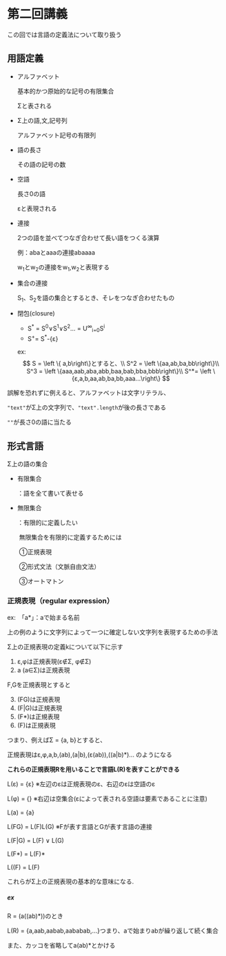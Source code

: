 # 第二回講義

この回では言語の定義法について取り扱う

## 用語定義

- アルファベット 

  基本的かつ原始的な記号の有限集合

  Σと表される

- Σ上の語,文,記号列

  アルファベット記号の有限列

- 語の長さ

  その語の記号の数

- 空語

  長さ0の語

  εと表現される

- 連接

  2つの語を並べてつなぎ合わせて長い語をつくる演算

  例：abaとaaaの連接abaaaa

  w<sub>1</sub>とw<sub>2</sub>の連接をw<sub>1</sub>,w<sub>2</sub>と表現する

- 集合の連接

  S<sub>1</sub>、S<sub>2</sub>を語の集合とするとき、そレをつなぎ合わせたもの

- 閉包(closure)

  - S<sup>*</sup> = S<sup>0</sup>∨S<sup>1</sup>∨S<sup>2</sup>... = U<sup>∞</sup><sub>i=0</sub>S<sup>i</sup>
  - S<sup>+</sup>= S<sup>*</sup>-{ε}

  ex:
  $$
  S = \left \{ a,b\right\}とすると、\\
  S^2 = \left \{aa,ab,ba,bb\right\}\\
  S^3 = \left \{aaa,aab,aba,abb,baa,bab,bba,bbb\right\}\\
  S^*= \left \{ε,a,b,aa,ab,ba,bb,aaa...\right\}
  $$
  



誤解を恐れずに例えると、アルファベットは文字リテラル、

`"text"`がΣ上の文字列で、`"text".length`が後の長さである

`""`が長さ0の語に当たる

## 形式言語

Σ上の語の集合

- 有限集合

  ：語を全て書いて表せる

- 無限集合

  ：有限的に定義したい

  ​	無限集合を有限的に定義するためには

  ​	①正規表現

  ​	②形式文法（文脈自由文法）

  ​	③オートマトン

### 正規表現（regular expression）

ex:　「a*」：aで始まる名前

上の例のように文字列によって一つに確定しない文字列を表現するための手法

Σ上の正規表現の定義kについて以下に示す

1. ε,φは正規表現(ε∉Σ, φ∉Σ)
2. a (a∈Σ)は正規表現

F,Gを正規表現とすると

3. (FG)は正規表現
4. (F|G)は正規表現
5. (F*)は正規表現
6. (F)は正規表現

つまり、例えばΣ = {a, b}とすると、

正規表現はε,φ,a,b,(ab),(a|b),(ε(ab)),((a|b)*)... のようになる

**これらの正規表現Rを用いることで言語L(R)を表すことができる**

L(ε) = {ε} ※左辺のεは正規表現のε、右辺のεは空語のε

L(φ) = {} ※右辺は空集合(εによって表される空語は要素であることに注意)

L(a) = {a}

L(FG) = L(F)L(G) ※Fが表す言語とGが表す言語の連接

L(F|G) = L(F) ∨ L(G)

L(F\*) = L(F)\*

L((F) = L(F)

これらがΣ上の正規表現の基本的な意味になる.

##### ex

R = (a((ab)*))のとき

L(R) = {a,aab,aabab,aababab,...}つまり、aで始まりabが繰り返して続く集合

また、カッコを省略してa(ab)*とかける